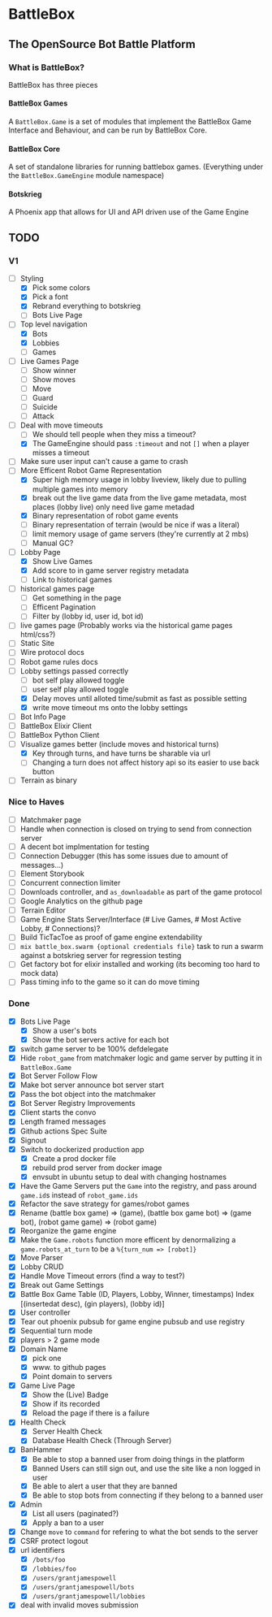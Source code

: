 # BattleBox

## The OpenSource Bot Battle Platform

### What is BattleBox?

BattleBox has three pieces

#### BattleBox Games

A `BattleBox.Game` is a set of modules that implement the BattleBox Game Interface and Behaviour, and can be run by BattleBox Core.

#### BattleBox Core

A set of standalone libraries for running battlebox games. (Everything under the `BattleBox.GameEngine` module namespace)

#### Botskrieg

A Phoenix app that allows for UI and API driven use of the Game Engine

## TODO

### V1

- [ ] Styling
  - [x] Pick some colors
  - [x] Pick a font
  - [x] Rebrand everything to botskrieg
  - [ ] Bots Live Page
- [ ] Top level navigation
  - [x] Bots
  - [x] Lobbies
  - [ ] Games
- [ ] Live Games Page
   - [ ] Show winner
   - [ ] Show moves
    - [ ] Move
    - [ ] Guard
    - [ ] Suicide
    - [ ] Attack
- [ ] Deal with move timeouts
  - [ ] We should tell people when they miss a timeout?
  - [x] The GameEngine should pass `:timeout` and not `[]` when a player misses a timeout
- [ ] Make sure user input can't cause a game to crash
- [ ] More Efficent Robot Game Representation
  - [x] Super high memory usage in lobby liveview, likely due to pulling multiple games into memory
  - [x] break out the live game data from the live game metadata, most places (lobby live) only need live game metadad
  - [x] Binary representation of robot game events
  - [ ] Binary representation of terrain (would be nice if was a literal)
  - [ ] limit memory usage of game servers (they're currently at 2 mbs)
  - [ ] Manual GC?
- [ ] Lobby Page
  - [x] Show Live Games
  - [x] Add score to in game server registry metadata
  - [ ] Link to historical games
- [ ] historical games page
   - [ ] Get something in the page
   - [ ] Efficent Pagination
   - [ ] Filter by (lobby id, user id, bot id)
 - [ ] live games page (Probably works via the historical game pages html/css?)
 - [ ] Static Site
  - [ ] Wire protocol docs
  - [ ] Robot game rules docs
- [ ] Lobby settings passed correctly
  - [ ] bot self play allowed toggle
  - [ ] user self play allowed toggle
  - [x] Delay moves until alloted time/submit as fast as possible setting
  - [x] write move timeout ms onto the lobby settings
- [ ] Bot Info Page
- [ ] BattleBox Elixir Client
- [ ] BattleBox Python Client
- [ ] Visualize games better (include moves and historical turns)
  - [x] Key through turns, and have turns be sharable via url
  - [ ] Changing a turn does not affect history api so its easier to use back button
- [ ] Terrain as binary

### Nice to Haves

- [ ] Matchmaker page
- [ ] Handle when connection is closed on trying to send from connection server
- [ ] A decent bot implmentation for testing
- [ ] Connection Debugger (this has some issues due to amount of messages...)
- [ ] Element Storybook
- [ ] Concurrent connection limiter
- [ ] Downloads controller, and `as_downloadable` as part of the game protocol
- [ ] Google Analytics on the github page
- [ ] Terrain Editor
- [ ] Game Engine Stats Server/Interface (# Live Games, # Most Active Lobby, # Connections)?
- [ ] Build TicTacToe as proof of game engine extendability
- [ ] `mix battle_box.swarm {optional credentials file}` task to run a swarm against a botskrieg server for regression testing
- [ ] Get factory bot for elixir installed and working (its becoming too hard to mock data)
- [ ] Pass timing info to the game so it can do move timing

### Done

- [x] Bots Live Page
  - [x] Show a user's bots
  - [x] Show the bot servers active for each bot
- [x] switch game server to be 100% defdelegate
- [x] Hide `robot_game` from matchmaker logic and game server by putting it in `BattleBox.Game`
- [x] Bot Server Follow Flow
- [x] Make bot server announce bot server start
- [x] Pass the bot object into the matchmaker
- [x] Bot Server Registry Improvements
- [x] Client starts the convo
- [x] Length framed messages
- [x] Github actions Spec Suite
- [x] Signout
- [x] Switch to dockerized production app
  - [x] Create a prod docker file
  - [x] rebuild prod server from docker image
  - [x] envsubt in ubuntu setup to deal with changing hostnames
- [x] Have the Game Servers put the `Game` into the registry, and pass around `game.id`s instead of `robot_game.ids`
- [x] Refactor the save strategy for games/robot games
- [x] Rename (battle box game) => (game), (battle box game bot) => (game bot), (robot game game) => (robot game)
- [x] Reorganize the game engine
- [x] Make the `Game.robots` function more efficent by denormalizing a `game.robots_at_turn` to be a `%{turn_num => [robot]}`
- [x] Move Parser
- [x] Lobby CRUD
- [x] Handle Move Timeout errors (find a way to test?)
- [x] Break out Game Settings
- [x] Battle Box Game Table (ID, Players, Lobby, Winner, timestamps) Index [(insertedat desc), (gin players), (lobby id)]
- [x] User controller
- [x] Tear out phoenix pubsub for game engine pubsub and use registry
- [x] Sequential turn mode
- [x] players > 2 game mode
- [x] Domain Name
  - [x] pick one
  - [x] www. to github pages
  - [x] Point domain to servers
- [x] Game Live Page
  - [x] Show the (Live) Badge
  - [x] Show if its recorded
  - [x] Reload the page if there is a failure
- [x] Health Check
  - [x] Server Health Check
  - [x] Database Health Check (Through Server)
- [x] BanHammer
  - [x] Be able to stop a banned user from doing things in the platform
  - [x] Banned Users can still sign out, and use the site like a non logged in user
  - [x] Be able to alert a user that they are banned
  - [x] Be able to stop bots from connecting if they belong to a banned user
- [x] Admin
  - [x] List all users (paginated?)
  - [x] Apply a ban to a user
- [x] Change `move` to `command` for refering to what the bot sends to the server
- [x] CSRF protect logout
- [x] url identifiers
   - [x] `/bots/foo`
   - [x] `/lobbies/foo`
   - [x] `/users/grantjamespowell`
   - [x] `/users/grantjamespowell/bots`
   - [x] `/users/grantjamespowell/lobbies`
- [x] deal with invalid moves submission
